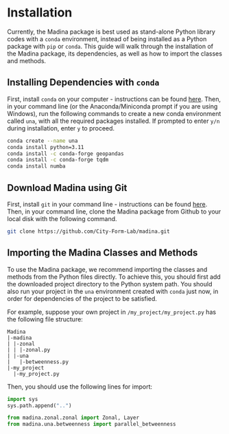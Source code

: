 # Installation

Currently, the Madina package is best used as stand-alone Python library codes with a `conda` environment, instead of being installed as a Python package with `pip` or `conda`. This guide will walk through the installation of the Madina package, its dependencies, as well as how to import the classes and methods.

## Installing Dependencies with `conda`

First, install `conda` on your computer - instructions can be found [here](https://conda.io/projects/conda/en/latest/user-guide/install/index.html). Then, in your command line (or the Anaconda/Miniconda prompt if you are using Windows), run the following commands to create a new conda environment called `una`, with all the required packages installed. If prompted to enter `y/n` during installation, enter `y` to proceed.

```bash
conda create --name una
conda install python=3.11
conda install -c conda-forge geopandas
conda install -c conda-forge tqdm
conda install numba
```

## Download Madina using Git

First, install `git` in your command line - instructions can be found [here](https://git-scm.com/book/en/v2/Getting-Started-Installing-Git). Then, in your command line, clone the Madina package from Github to your local disk with the following command.

```bash
git clone https://github.com/City-Form-Lab/madina.git
```

## Importing the Madina Classes and Methods

To use the Madina package, we recommend importing the classes and methods from the Python files directly. To achieve this, you should first add the downloaded project directory to the Python system path. You should also run your project in the `una` environment created with `conda` just now, in order for dependencies of the project to be satisfied.

For example, suppose your own project in `/my_project/my_project.py` has the following file structure:

```
Madina
|-madina
| |-zonal
| | |-zonal.py
| |-una
|   |-betweenness.py
|-my_project
  |-my_project.py
```

Then, you should use the following lines for import:

```python
import sys
sys.path.append("..")

from madina.zonal.zonal import Zonal, Layer
from madina.una.betweenness import parallel_betweenness
```